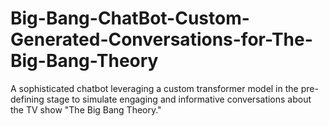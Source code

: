 # Big-Bang-ChatBot-Custom-Generated-Conversations-for-The-Big-Bang-Theory
A sophisticated chatbot leveraging a custom transformer model in the pre-defining stage to simulate engaging and informative conversations about the TV show "The Big Bang Theory."
